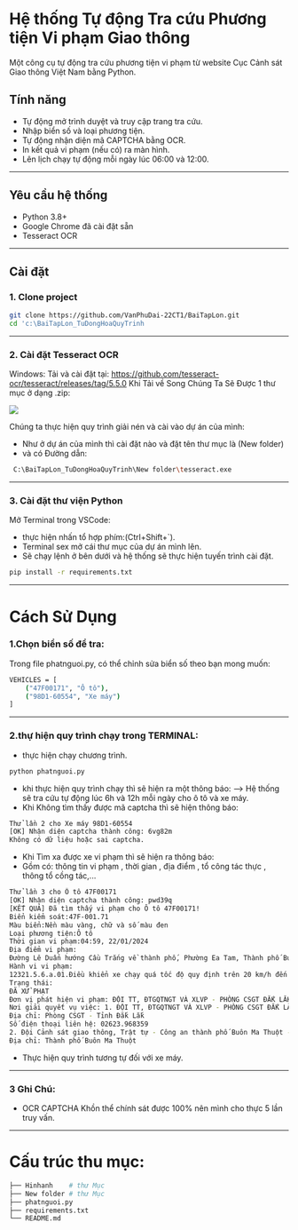 # Hệ thống Tự động Tra cứu Phương tiện Vi phạm Giao thông

Một công cụ tự động tra cứu phương tiện vi phạm từ website Cục Cảnh sát Giao thông Việt Nam bằng Python.

##  Tính năng
- Tự động mở trình duyệt và truy cập trang tra cứu.
- Nhập biển số và loại phương tiện.
- Tự động nhận diện mã CAPTCHA bằng OCR.
- In kết quả vi phạm (nếu có) ra màn hình.
- Lên lịch chạy tự động mỗi ngày lúc 06:00 và 12:00.

---

##  Yêu cầu hệ thống
- Python 3.8+
- Google Chrome đã cài đặt sẵn
- Tesseract OCR

---

##  Cài đặt

### 1. Clone project
```bash
git clone https://github.com/VanPhuDai-22CT1/BaiTapLon.git
cd 'c:\BaiTapLon_TuDongHoaQuyTrinh
```
---

### 2. Cài đặt Tesseract OCR
 Windows:
Tải và cài đặt tại: https://github.com/tesseract-ocr/tesseract/releases/tag/5.5.0
Khi Tải về Song Chúng Ta Sẽ Được 1 thư mục ở dạng .zip:

![](./Hinhanh/01.jpg)

Chúng ta thực hiện quy trình giải nén và cài vào dự án của mình:
+ Như ở dự án của mình thì cài đặt nào và đặt tên thư mục là (New folder)
+ và có Đường dẫn:
```bash
 C:\BaiTapLon_TuDongHoaQuyTrinh\New folder\tesseract.exe
```
---

### 3. Cài đặt thư viện Python
 Mở Terminal trong VSCode:
 + thực hiện nhấn tổ hợp phím:(Ctrl+Shift+`).
 + Terminal sex mở cái thư mục của dự án mình lên.
 + Sẽ chạy lệnh ở bên dưới và hệ thống sẽ thực hiện tuyến trình cài đặt.
```bash
pip install -r requirements.txt
```
---
# Cách Sử Dụng 
### 1.Chọn biển số để tra:
Trong file phatnguoi.py, có thể chỉnh sửa biển số theo bạn mong muốn:
```bash
VEHICLES = [
    ("47F00171", "Ô tô"),
    ("98D1-60554", "Xe máy")
]
```
---
### 2.thự hiện quy trình chạy trong TERMINAL:
+ thực hiện chạy chương trình.
```bash
python phatnguoi.py
```
+ khi thực hiện quy trình chạy thì sẽ hiện ra một thông báo:
--> Hệ thống sẽ tra cứu tự động lúc 6h và 12h mỗi ngày cho ô tô và xe máy.
+ Khi Không tìm thấy được mã captcha thì sẽ hiện thông báo:
```bash
Thử lần 2 cho Xe máy 98D1-60554
[OK] Nhận diện captcha thành công: 6vg82m
Không có dữ liệu hoặc sai captcha.
```
+ Khi Tìm xa được xe vi phạm thì sẽ hiện ra thông báo:
+ Gồm có: thông tin vi phạm , thời gian , địa điểm , tổ công tác thực , thông tổ cồng tác,... 
```bash
Thử lần 3 cho Ô tô 47F00171
[OK] Nhận diện captcha thành công: pwd39q
[KẾT QUẢ] Đã tìm thấy vi phạm cho Ô tô 47F00171!
Biển kiểm soát:47F-001.71
Màu biển:Nền màu vàng, chữ và số màu đen
Loại phương tiện:Ô tô
Thời gian vi phạm:04:59, 22/01/2024
Địa điểm vi phạm:
Đường Lê Duẩn hướng Cầu Trắng về thành phố, Phường Ea Tam, Thành phố Buôn Ma Thuột, Tỉnh Đắk Lắk
Hành vi vi phạm:
12321.5.6.a.01.Điều khiển xe chạy quá tốc độ quy định trên 20 km/h đến 35 km/h
Trạng thái:
ĐÃ XỬ PHẠT
Đơn vị phát hiện vi phạm: ĐỘI TT, ĐTGQTNGT VÀ XLVP - PHÒNG CSGT ĐẮK LẮK
Nơi giải quyết vụ việc: 1. ĐỘI TT, ĐTGQTNGT VÀ XLVP - PHÒNG CSGT ĐẮK LẮK
Địa chỉ: Phòng CSGT - Tỉnh Đắk Lắk
Số điện thoại liên hệ: 02623.968359
2. Đội Cảnh sát giao thông, Trật tự - Công an thành phố Buôn Ma Thuột - Tỉnh Đắk Lắk
Địa chỉ: Thành phố Buôn Ma Thuột
```
+ Thực hiện quy trình tương tự đối với xe máy.
---
### 3 Ghi Chú:
+ OCR CAPTCHA Khồn thể chính sát được 100% nên mình cho thực 5 lần truy vấn.
---
# Cấu trúc thu mục:
```bash
├── Hinhanh    # thư Mục 
├── New folder # thư Mục 
├── phatnguoi.py         
├── requirements.txt     
└── README.md            
```

